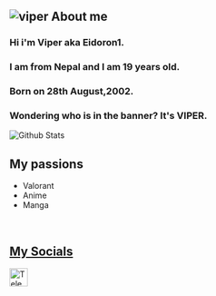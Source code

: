 ![viper](https://imgur.com/4Ihc2AG.png)
About me
---
### Hi i'm Viper aka Eidoron1. 
### I am from Nepal and I am 19 years old.
### Born on 28th August,2002. 
### Wondering who is in the banner? It's VIPER.

![Github Stats](https://github-readme-stats.vercel.app/api?username=Eidoron1&bg_color=000&show_icons=true&count_private=true&hide_border=true&text_color=0eff13&title_color=ff0000&icon_color=61dafb&include_all_commits=true) 

My passions
---
* Valorant 
* Anime
* Manga

<br />
<a href="https://aralroca.us8.list-manage.com/subscribe/post?u=29d99171aa3f671bde658475a&id=9f1a0b31e3">
  <table align="right">
      <tr>
          
My Socials
---
<a href="https://t.me/Eidoron1"><img alt="Telegram" title="Telegram" height="32" width="32" src="https://upload.wikimedia.org/wikipedia/commons/thumb/8/82/Telegram_logo.svg/600px-Telegram_logo.svg.png"></a>
